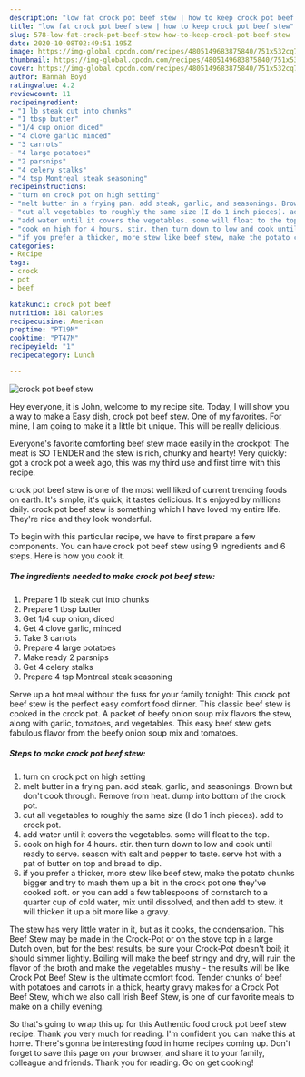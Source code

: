 ```yaml
---
description: "low fat crock pot beef stew | how to keep crock pot beef stew"
title: "low fat crock pot beef stew | how to keep crock pot beef stew"
slug: 578-low-fat-crock-pot-beef-stew-how-to-keep-crock-pot-beef-stew
date: 2020-10-08T02:49:51.195Z
image: https://img-global.cpcdn.com/recipes/4805149683875840/751x532cq70/crock-pot-beef-stew-recipe-main-photo.jpg
thumbnail: https://img-global.cpcdn.com/recipes/4805149683875840/751x532cq70/crock-pot-beef-stew-recipe-main-photo.jpg
cover: https://img-global.cpcdn.com/recipes/4805149683875840/751x532cq70/crock-pot-beef-stew-recipe-main-photo.jpg
author: Hannah Boyd
ratingvalue: 4.2
reviewcount: 11
recipeingredient:
- "1 lb steak cut into chunks"
- "1 tbsp butter"
- "1/4 cup onion diced"
- "4 clove garlic minced"
- "3 carrots"
- "4 large potatoes"
- "2 parsnips"
- "4 celery stalks"
- "4 tsp Montreal steak seasoning"
recipeinstructions:
- "turn on crock pot on high setting"
- "melt butter in a frying pan. add steak, garlic, and seasonings. Brown but don&#39;t cook through. Remove from heat. dump into bottom of the crock pot."
- "cut all vegetables to roughly the same size (I do 1 inch pieces). add to crock pot."
- "add water until it covers the vegetables. some will float to the top."
- "cook on high for 4 hours. stir. then turn down to low and cook until ready to serve. season with salt and pepper to taste. serve hot with a pat of butter on top and bread to dip."
- "if you prefer a thicker, more stew like beef stew, make the potato chunks bigger and try to mash them up a bit in the crock pot one they&#39;ve cooked soft. or you can add a few tablespoons of cornstarch to a quarter cup of cold water, mix until dissolved, and then add to stew. it will thicken it up a bit more like a gravy."
categories:
- Recipe
tags:
- crock
- pot
- beef

katakunci: crock pot beef 
nutrition: 181 calories
recipecuisine: American
preptime: "PT19M"
cooktime: "PT47M"
recipeyield: "1"
recipecategory: Lunch

---
```



![crock pot beef stew](https://img-global.cpcdn.com/recipes/4805149683875840/751x532cq70/crock-pot-beef-stew-recipe-main-photo.jpg)

Hey everyone, it is John, welcome to my recipe site. Today, I will show you a way to make a Easy dish, crock pot beef stew. One of my favorites. For mine, I am going to make it a little bit unique. This will be really delicious.

Everyone&#39;s favorite comforting beef stew made easily in the crockpot! The meat is SO TENDER and the stew is rich, chunky and hearty! Very quickly: got a crock pot a week ago, this was my third use and first time with this recipe.

crock pot beef stew is one of the most well liked of current trending foods on earth. It's simple, it's quick, it tastes delicious. It's enjoyed by millions daily. crock pot beef stew is something which I have loved my entire life. They're nice and they look wonderful.


To begin with this particular recipe, we have to first prepare a few components. You can have crock pot beef stew using 9 ingredients and 6 steps. Here is how you cook it.

<!--inarticleads1-->

##### The ingredients needed to make crock pot beef stew:

1. Prepare 1 lb steak cut into chunks
1. Prepare 1 tbsp butter
1. Get 1/4 cup onion, diced
1. Get 4 clove garlic, minced
1. Take 3 carrots
1. Prepare 4 large potatoes
1. Make ready 2 parsnips
1. Get 4 celery stalks
1. Prepare 4 tsp Montreal steak seasoning


Serve up a hot meal without the fuss for your family tonight: This crock pot beef stew is the perfect easy comfort food dinner. This classic beef stew is cooked in the crock pot. A packet of beefy onion soup mix flavors the stew, along with garlic, tomatoes, and vegetables. This easy beef stew gets fabulous flavor from the beefy onion soup mix and tomatoes. 

<!--inarticleads2-->

##### Steps to make crock pot beef stew:

1. turn on crock pot on high setting
1. melt butter in a frying pan. add steak, garlic, and seasonings. Brown but don&#39;t cook through. Remove from heat. dump into bottom of the crock pot.
1. cut all vegetables to roughly the same size (I do 1 inch pieces). add to crock pot.
1. add water until it covers the vegetables. some will float to the top.
1. cook on high for 4 hours. stir. then turn down to low and cook until ready to serve. season with salt and pepper to taste. serve hot with a pat of butter on top and bread to dip.
1. if you prefer a thicker, more stew like beef stew, make the potato chunks bigger and try to mash them up a bit in the crock pot one they&#39;ve cooked soft. or you can add a few tablespoons of cornstarch to a quarter cup of cold water, mix until dissolved, and then add to stew. it will thicken it up a bit more like a gravy.


The stew has very little water in it, but as it cooks, the condensation. This Beef Stew may be made in the Crock-Pot or on the stove top in a large Dutch oven, but for the best results, be sure your Crock-Pot doesn&#39;t boil; it should simmer lightly. Boiling will make the beef stringy and dry, will ruin the flavor of the broth and make the vegetables mushy - the results will be like. Crock Pot Beef Stew is the ultimate comfort food. Tender chunks of beef with potatoes and carrots in a thick, hearty gravy makes for a Crock Pot Beef Stew, which we also call Irish Beef Stew, is one of our favorite meals to make on a chilly evening. 

So that's going to wrap this up for this Authentic food crock pot beef stew recipe. Thank you very much for reading. I'm confident you can make this at home. There's gonna be interesting food in home recipes coming up. Don't forget to save this page on your browser, and share it to your family, colleague and friends. Thank you for reading. Go on get cooking!
